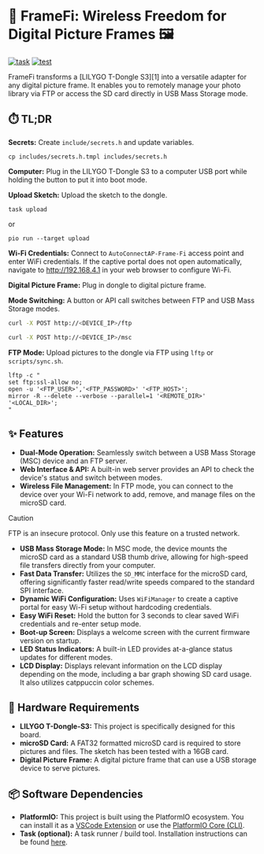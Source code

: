 # :signal_strength: FrameFi: Wireless Freedom for Digital Picture Frames :framed_picture:
[![task](https://img.shields.io/badge/Task-Enabled-brightgreen?style=for-the-badge&logo=task&logoColor=white)](https://taskfile.dev/#/)
[![test](https://img.shields.io/github/actions/workflow/status/nicholaswilde/frame-fi/test.yaml?label=test&style=for-the-badge&branch=main)](https://github.com/nicholaswilde/frame-fi/actions/workflows/test.yaml)

FrameFi transforms a [LILYGO T-Dongle S3][1] into a versatile adapter for any digital picture frame. It enables you to remotely manage your photo library via FTP or access the SD card directly in USB Mass Storage mode.

## :stopwatch: TL;DR

**Secrets:** Create `include/secrets.h` and update variables.

```shell
cp includes/secrets.h.tmpl includes/secrets.h
```

**Computer:** Plug in the LILYGO T-Dongle S3 to a computer USB port while holding the button to put it into boot mode.

**Upload Sketch:** Upload the sketch to the dongle.

```shell
task upload
```

or

```shell
pio run --target upload
```

**Wi-Fi Credentials:** Connect to `AutoConnectAP-Frame-Fi` access point and enter WiFi credentials. If the captive portal does not open automatically, navigate to http://192.168.4.1 in your web browser to configure Wi-Fi.

**Digital Picture Frame:** Plug in dongle to digital picture frame.

**Mode Switching:** A button or API call switches between FTP and USB Mass Storage modes.

```sh
curl -X POST http://<DEVICE_IP>/ftp
```

```sh
curl -X POST http://<DEVICE_IP>/msc
```

**FTP Mode:** Upload pictures to the dongle via FTP using `lftp` or `scripts/sync.sh`.

```shell
lftp -c "
set ftp:ssl-allow no;
open -u '<FTP_USER>','<FTP_PASSWORD>' '<FTP_HOST>';
mirror -R --delete --verbose --parallel=1 '<REMOTE_DIR>' '<LOCAL_DIR>';
"
```

## :sparkles: Features

- **Dual-Mode Operation:** Seamlessly switch between a USB Mass Storage (MSC) device and an FTP server.
- **Web Interface & API:** A built-in web server provides an API to check the device's status and switch between modes.
- **Wireless File Management:** In FTP mode, you can connect to the device over your Wi-Fi network to add, remove, and manage files on the microSD card.
> [!CAUTION]
> FTP is an insecure protocol. Only use this feature on a trusted network.
- **USB Mass Storage Mode:** In MSC mode, the device mounts the microSD card as a standard USB thumb drive, allowing for high-speed file transfers directly from your computer.
- **Fast Data Transfer:** Utilizes the `SD_MMC` interface for the microSD card, offering significantly faster read/write speeds compared to the standard SPI interface.
- **Dynamic WiFi Configuration:** Uses `WiFiManager` to create a captive portal for easy Wi-Fi setup without hardcoding credentials.
- **Easy WiFi Reset:** Hold the button for 3 seconds to clear saved WiFi credentials and re-enter setup mode.
- **Boot-up Screen:** Displays a welcome screen with the current firmware version on startup.
- **LED Status Indicators:** A built-in LED provides at-a-glance status updates for different modes.
- **LCD Display:** Displays relevant information on the LCD display depending on the mode, including a bar graph showing SD card usage. It also utilizes catppuccin color schemes.

## :electric_plug: Hardware Requirements

- **LILYGO T-Dongle-S3:** This project is specifically designed for this board.
- **microSD Card:** A FAT32 formatted microSD card is required to store pictures and files. The sketch has been tested with a 16GB card.
- **Digital Picture Frame:** A digital picture frame that can use a USB storage device to serve pictures.

## :package: Software Dependencies

- **PlatformIO:** This project is built using the PlatformIO ecosystem. You can install it as a [VSCode Extension](https://platformio.org/install/ide?install=vscode) or use the [PlatformIO Core (CLI)](https://platformio.org/install/cli).
- **Task (optional):** A task runner / build tool. Installation instructions can be found [here](https://taskfile.dev/installation/).

